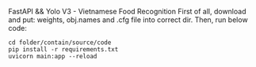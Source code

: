 FastAPI && Yolo V3 - Vietnamese Food Recognition
First of all, download and put: weights, obj.names and .cfg file into correct dir.
Then, run below code: 
```
cd folder/contain/source/code
pip install -r requirements.txt
uvicorn main:app --reload
```
